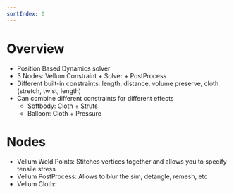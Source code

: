 ```yaml
---
sortIndex: 0
---
```


# Overview

- Position Based Dynamics solver
- 3 Nodes: Vellum Constraint + Solver + PostProcess
- Different built-in constraints: length, distance, volume preserve, cloth (stretch, twist, length)
- Can combine different constraints for different effects
  - Softbody: Cloth + Struts
  - Balloon: Cloth + Pressure

# Nodes

- Vellum Weld Points: Stitches vertices together and allows you to specify tensile stress
- Vellum PostProcess: Allows to blur the sim, detangle, remesh, etc
- Vellum Cloth:
